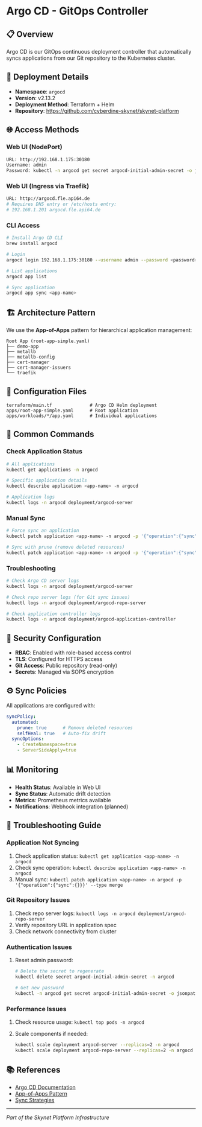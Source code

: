 # Argo CD - GitOps Controller

## 📋 Overview

Argo CD is our GitOps continuous deployment controller that automatically syncs applications from our Git repository
to the Kubernetes cluster.

## 🚀 Deployment Details

- **Namespace**: `argocd`
- **Version**: v2.13.2
- **Deployment Method**: Terraform + Helm
- **Repository**: <https://github.com/cyberdine-skynet/skynet-platform>

## 🌐 Access Methods

### Web UI (NodePort)

```bash
URL: http://192.168.1.175:30180
Username: admin
Password: kubectl -n argocd get secret argocd-initial-admin-secret -o jsonpath="{.data.password}" | base64 -d
```

### Web UI (Ingress via Traefik)

```bash
URL: http://argocd.fle.api64.de
# Requires DNS entry or /etc/hosts entry:
# 192.168.1.201 argocd.fle.api64.de
```

### CLI Access

```bash
# Install Argo CD CLI
brew install argocd

# Login
argocd login 192.168.1.175:30180 --username admin --password <password>

# List applications
argocd app list

# Sync application
argocd app sync <app-name>
```

## 🏗️ Architecture Pattern

We use the **App-of-Apps** pattern for hierarchical application management:

```
Root App (root-app-simple.yaml)
├── demo-app
├── metallb
├── metallb-config
├── cert-manager
├── cert-manager-issuers
└── traefik
```

## 📁 Configuration Files

```
terraform/main.tf              # Argo CD Helm deployment
apps/root-app-simple.yaml      # Root application
apps/workloads/*/app.yaml      # Individual applications
```

## 🔧 Common Commands

### Check Application Status

```bash
# All applications
kubectl get applications -n argocd

# Specific application details
kubectl describe application <app-name> -n argocd

# Application logs
kubectl logs -n argocd deployment/argocd-server
```

### Manual Sync

```bash
# Force sync an application
kubectl patch application <app-name> -n argocd -p '{"operation":{"sync":{}}}' --type merge

# Sync with prune (remove deleted resources)
kubectl patch application <app-name> -n argocd -p '{"operation":{"sync":{"prune":true}}}' --type merge
```

### Troubleshooting

```bash
# Check Argo CD server logs
kubectl logs -n argocd deployment/argocd-server

# Check repo server logs (for Git sync issues)
kubectl logs -n argocd deployment/argocd-repo-server

# Check application controller logs
kubectl logs -n argocd deployment/argocd-application-controller
```

## 🔐 Security Configuration

- **RBAC**: Enabled with role-based access control
- **TLS**: Configured for HTTPS access
- **Git Access**: Public repository (read-only)
- **Secrets**: Managed via SOPS encryption

## ⚙️ Sync Policies

All applications are configured with:

```yaml
syncPolicy:
  automated:
    prune: true      # Remove deleted resources
    selfHeal: true   # Auto-fix drift
  syncOptions:
    - CreateNamespace=true
    - ServerSideApply=true
```

## 📊 Monitoring

- **Health Status**: Available in Web UI
- **Sync Status**: Automatic drift detection
- **Metrics**: Prometheus metrics available
- **Notifications**: Webhook integration (planned)

## 🚨 Troubleshooting Guide

### Application Not Syncing

1. Check application status: `kubectl get application <app-name> -n argocd`
2. Check sync operation: `kubectl describe application <app-name> -n argocd`
3. Manual sync: `kubectl patch application <app-name> -n argocd -p '{"operation":{"sync":{}}}' --type merge`

### Git Repository Issues

1. Check repo server logs: `kubectl logs -n argocd deployment/argocd-repo-server`
2. Verify repository URL in application spec
3. Check network connectivity from cluster

### Authentication Issues

1. Reset admin password:

   ```bash
   # Delete the secret to regenerate
   kubectl delete secret argocd-initial-admin-secret -n argocd

   # Get new password
   kubectl -n argocd get secret argocd-initial-admin-secret -o jsonpath="{.data.password}" | base64 -d
   ```

### Performance Issues

1. Check resource usage: `kubectl top pods -n argocd`
2. Scale components if needed:

   ```bash
   kubectl scale deployment argocd-server --replicas=2 -n argocd
   kubectl scale deployment argocd-repo-server --replicas=2 -n argocd
   ```

## 📚 References

- [Argo CD Documentation](https://argo-cd.readthedocs.io/)
- [App-of-Apps Pattern](https://argo-cd.readthedocs.io/en/stable/operator-manual/cluster-bootstrapping/)
- [Sync Strategies](https://argo-cd.readthedocs.io/en/stable/user-guide/sync-options/)

---

*Part of the Skynet Platform Infrastructure*
